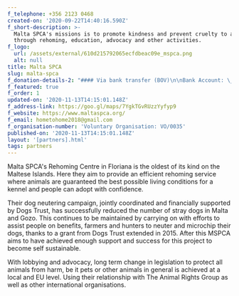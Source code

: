 ```yaml
---
f_telephone: +356 2123 0468
created-on: '2020-09-22T14:40:16.590Z'
f_short-description: >-
  Malta SPCA's missions is to promote kindness and prevent cruelty to animals,
  through rehoming, education, advocacy and other activities.
f_logo:
  url: /assets/external/610d215792065ecfdbeac09e_mspca.png
  alt: null
title: Malta SPCA
slug: malta-spca
f_donation-details-2: "#### Via bank transfer (BOV)\n\nBank Account: \_**MSPCA  \n**Account number: **400204 63713**  \nIBAN Code: \_**MT97 VALL 2201 3000 0000 4002 0463 713**  \nSwift Code: \_**VALLMTMT**  \nReference: **FWFL donation**\n\n#### Via card\n\nDonate through [PayPal](https://www.paypal.com/donate/?cmd=_s-xclick&hosted_button_id=4V59TDHZU774C).\n\n#### Via SMS\n\n**5061 7599 for €2.10  \n5061 8199 for €4.19  \n5061 8999 for €6.29  \n5061 9299 for €10.49**\n\n#### **Via cheque​**\n\nCheques should be written out to \"MPSCA\" and sent to**  \nMSPCA Rehoming Center  \nTriq Emvin Cremona (gia St Francis Ravelin)  \nFloriana - FRN1281**"
f_featured: true
f_order: 1
updated-on: '2020-11-13T14:15:01.148Z'
f_address-link: https://goo.gl/maps/7YgkTGvRUzzYyfyp9
f_website: https://www.maltaspca.org/
f_email: hometohome2018@gmail.com
f_organisation-number: 'Voluntary Organisation: VO/0035'
published-on: '2020-11-13T14:15:01.148Z'
layout: '[partners].html'
tags: partners
---
```


Malta SPCA's Rehoming Centre in Floriana is the oldest of its kind on the Maltese Islands. Here they aim to provide an efficient rehoming service where animals are guaranteed the best possible living conditions for a kennel and people can adopt with confidence.​

Their dog neutering campaign, jointly coordinated and financially supported by Dogs Trust, has successfully reduced the number of stray dogs in Malta and Gozo. This continues to be maintained by carrying on with efforts to assist people on benefits, farmers and hunters to neuter and microchip their dogs, thanks to a grant from Dogs Trust extended in 2015. After this MSPCA aims to have achieved enough support and success for this project to become self sustainable.

With lobbying and advocacy, long term change in legislation to protect all animals from harm, be it pets or other animals in general is achieved at a local and EU level. Using their relationship with The Animal Rights Group as well as other international organisations.

‍
